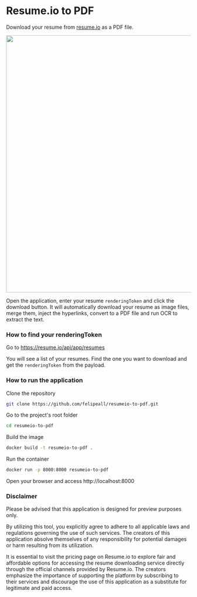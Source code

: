 # Resume.io to PDF

Download your resume from [resume.io](https://resume.io) as a PDF file. 

<div align="center"><a href="https://resumeio-to-pdf.fly.dev/"><img src="https://github.com/felipeall/resumeio-to-pdf/assets/20917430/13b59957-a74c-42d3-9792-300204e4439e" width="700" /></a></div>


Open the application, enter your resume `renderingToken` and click the download button. 
It will automatically download your resume as image files, merge them, inject the hyperlinks,
convert to a PDF file and run OCR to extract the text.

### How to find your renderingToken

Go to https://resume.io/api/app/resumes

You will see a list of your resumes. Find the one you want to download and get the `renderingToken` from 
the payload.

### How to run the application

Clone the repository
```bash
git clone https://github.com/felipeall/resumeio-to-pdf.git
```
    
Go to the project's root folder
```bash
cd resumeio-to-pdf
```

Build the image
```bash
docker build -t resumeio-to-pdf .
```

Run the container
```bash
docker run -p 8000:8000 resumeio-to-pdf
```

Open your browser and access http://localhost:8000

### Disclaimer

Please be advised that this application is designed for preview purposes only. 

By utilizing this tool, you explicitly agree to adhere to all applicable laws and regulations governing the use of such services. 
The creators of this application absolve themselves of any responsibility for potential damages or harm resulting from its utilization.

It is essential to visit the pricing page on Resume.io to explore fair and affordable options for accessing the resume downloading service directly through the official channels provided by Resume.io. 
The creators emphasize the importance of supporting the platform by subscribing to their services and discourage the use of this application as a substitute for legitimate and paid access.
